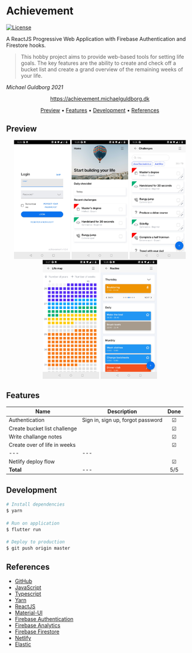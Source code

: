 # Achievement

[![License](http://img.shields.io/:license-mit-blue.svg?style=flat-square)](http://badges.mit-license.org)

A ReactJS Progressive Web Application with Firebase Authentication and Firestore hooks.
>This hobby project aims to provide web-based tools for setting life goals. The key features are the ability to create and check off a bucket list and create a grand overview of the remaining weeks of your life. 

*Michael Guldborg 2021*

<p align="center">
	<a href="https://achievement.michaelguldborg.dk">
		https://achievement.michaelguldborg.dk
	</a>
</p>

<p align="center">
	<a href="#Preview">Preview</a> •
	<a href="#Features">Features</a> •
	<a href="#Development">Development</a> •
	<a href="#refferences">References</a>
</p>

## Preview

<p align="center">
	<img src="screenshots/screenshot_1.jpg" height="320">
	<img src="screenshots/screenshot_2.jpg" height="320">
	<img src="screenshots/screenshot_3.jpg" height="320">
	<img src="screenshots/screenshot_5.jpg" height="320">
	<img src="screenshots/screenshot_6.jpg" height="320">
</p>


## Features

| Name | Description | Done |
| --- | --- | :---: |
| Authentication | Sign in, sign up, forgot password  | &#9745; |
| Create bucket list challenge |  | &#9745; |
| Write challange notes |  | &#9745; |
| Create over of life in weeks |  | &#9745; |
| --- | --- |  |
| Netlify deploy flow |  | &#9745; |
| <b>Total</b> | --- | 5/5

## Development

```bash
# Install dependencies
$ yarn

# Run on application
$ flutter run

# Deploy to production
$ git push origin master
```


## References
- [GitHub](https://github.com/)
- [JavaScript](https://www.javascript.com/)
- [Typescript](https://www.typescriptlang.org/)
- [Yarn](https://yarnpkg.com/)
- [ReactJS](https://reactjs.org/)
- [Material-UI](https://mui.com/)
- [Firebase Authentication](https://firebase.google.com/docs/auth/)
- [Firebase Analytics](https://firebase.google.com/docs/analytics/)
- [Firebase Firestore](https://firebase.google.com/docs/firestore)
- [Netlify](https://www.netlify.com/)
- [Elastic](https://www.elastic.co/)

